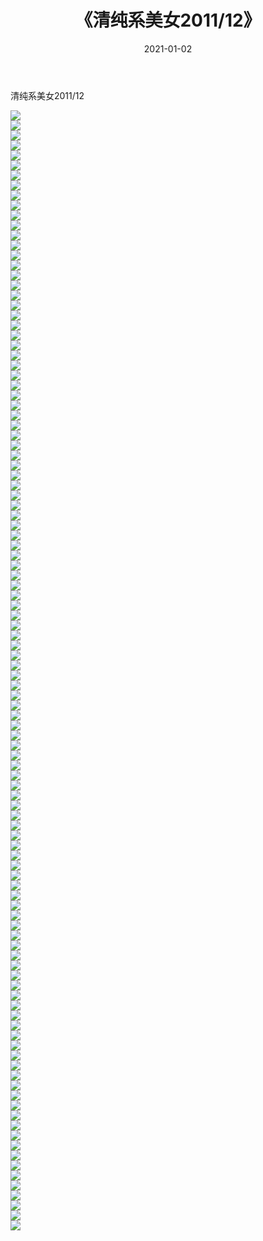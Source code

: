 ﻿---
layout: post
title:  《清纯系美女2011/12》
date:   2021-01-02
img: http://img.660000.xyz/Sharelink/清纯系美女/2011/12/000.jpg
categories: [美女, 清纯, 唯美]
---

清纯系美女2011/12

 ![](http://img.660000.xyz/Sharelink/清纯系美女/2011/12/001.jpeg) <br>![](http://img.660000.xyz/Sharelink/清纯系美女/2011/12/002.jpeg) <br>![](http://img.660000.xyz/Sharelink/清纯系美女/2011/12/003.jpeg) <br>![](http://img.660000.xyz/Sharelink/清纯系美女/2011/12/004.jpeg) <br>![](http://img.660000.xyz/Sharelink/清纯系美女/2011/12/005.jpeg) <br>![](http://img.660000.xyz/Sharelink/清纯系美女/2011/12/006.jpeg) <br>![](http://img.660000.xyz/Sharelink/清纯系美女/2011/12/007.jpeg) <br>![](http://img.660000.xyz/Sharelink/清纯系美女/2011/12/008.jpeg) <br>![](http://img.660000.xyz/Sharelink/清纯系美女/2011/12/009.jpeg) <br>![](http://img.660000.xyz/Sharelink/清纯系美女/2011/12/010.jpeg) <br>![](http://img.660000.xyz/Sharelink/清纯系美女/2011/12/011.jpeg) <br>![](http://img.660000.xyz/Sharelink/清纯系美女/2011/12/012.jpeg) <br>![](http://img.660000.xyz/Sharelink/清纯系美女/2011/12/013.jpeg) <br>![](http://img.660000.xyz/Sharelink/清纯系美女/2011/12/014.jpeg) <br>![](http://img.660000.xyz/Sharelink/清纯系美女/2011/12/015.jpeg) <br>![](http://img.660000.xyz/Sharelink/清纯系美女/2011/12/016.jpeg) <br>![](http://img.660000.xyz/Sharelink/清纯系美女/2011/12/017.jpeg) <br>![](http://img.660000.xyz/Sharelink/清纯系美女/2011/12/018.jpeg) <br>![](http://img.660000.xyz/Sharelink/清纯系美女/2011/12/019.jpeg) <br>![](http://img.660000.xyz/Sharelink/清纯系美女/2011/12/020.jpeg) <br>![](http://img.660000.xyz/Sharelink/清纯系美女/2011/12/021.jpeg) <br>![](http://img.660000.xyz/Sharelink/清纯系美女/2011/12/022.jpeg) <br>![](http://img.660000.xyz/Sharelink/清纯系美女/2011/12/023.jpeg) <br>![](http://img.660000.xyz/Sharelink/清纯系美女/2011/12/024.jpeg) <br>![](http://img.660000.xyz/Sharelink/清纯系美女/2011/12/025.jpeg) <br>![](http://img.660000.xyz/Sharelink/清纯系美女/2011/12/026.jpeg) <br>![](http://img.660000.xyz/Sharelink/清纯系美女/2011/12/027.jpeg) <br>![](http://img.660000.xyz/Sharelink/清纯系美女/2011/12/028.jpeg) <br>![](http://img.660000.xyz/Sharelink/清纯系美女/2011/12/029.jpeg) <br>![](http://img.660000.xyz/Sharelink/清纯系美女/2011/12/030.jpeg) <br>![](http://img.660000.xyz/Sharelink/清纯系美女/2011/12/031.jpeg) <br>![](http://img.660000.xyz/Sharelink/清纯系美女/2011/12/032.jpeg) <br>![](http://img.660000.xyz/Sharelink/清纯系美女/2011/12/033.jpeg) <br>![](http://img.660000.xyz/Sharelink/清纯系美女/2011/12/034.jpeg) <br>![](http://img.660000.xyz/Sharelink/清纯系美女/2011/12/035.jpeg) <br>![](http://img.660000.xyz/Sharelink/清纯系美女/2011/12/036.jpeg) <br>![](http://img.660000.xyz/Sharelink/清纯系美女/2011/12/037.jpeg) <br>![](http://img.660000.xyz/Sharelink/清纯系美女/2011/12/038.jpeg) <br>![](http://img.660000.xyz/Sharelink/清纯系美女/2011/12/039.jpeg) <br>![](http://img.660000.xyz/Sharelink/清纯系美女/2011/12/040.jpeg) <br>![](http://img.660000.xyz/Sharelink/清纯系美女/2011/12/041.jpeg) <br>![](http://img.660000.xyz/Sharelink/清纯系美女/2011/12/042.jpeg) <br>![](http://img.660000.xyz/Sharelink/清纯系美女/2011/12/043.jpeg) <br>![](http://img.660000.xyz/Sharelink/清纯系美女/2011/12/044.jpeg) <br>![](http://img.660000.xyz/Sharelink/清纯系美女/2011/12/045.jpeg) <br>![](http://img.660000.xyz/Sharelink/清纯系美女/2011/12/046.jpeg) <br>![](http://img.660000.xyz/Sharelink/清纯系美女/2011/12/047.jpeg) <br>![](http://img.660000.xyz/Sharelink/清纯系美女/2011/12/048.jpeg) <br>![](http://img.660000.xyz/Sharelink/清纯系美女/2011/12/049.jpeg) <br>![](http://img.660000.xyz/Sharelink/清纯系美女/2011/12/050.jpeg) <br>![](http://img.660000.xyz/Sharelink/清纯系美女/2011/12/051.jpeg) <br>![](http://img.660000.xyz/Sharelink/清纯系美女/2011/12/052.jpeg) <br>![](http://img.660000.xyz/Sharelink/清纯系美女/2011/12/053.jpeg) <br>![](http://img.660000.xyz/Sharelink/清纯系美女/2011/12/054.jpeg) <br>![](http://img.660000.xyz/Sharelink/清纯系美女/2011/12/055.jpeg) <br>![](http://img.660000.xyz/Sharelink/清纯系美女/2011/12/056.jpeg) <br>![](http://img.660000.xyz/Sharelink/清纯系美女/2011/12/057.jpeg) <br>![](http://img.660000.xyz/Sharelink/清纯系美女/2011/12/058.jpeg) <br>![](http://img.660000.xyz/Sharelink/清纯系美女/2011/12/059.jpeg) <br>![](http://img.660000.xyz/Sharelink/清纯系美女/2011/12/060.jpeg) <br>![](http://img.660000.xyz/Sharelink/清纯系美女/2011/12/061.jpeg) <br>![](http://img.660000.xyz/Sharelink/清纯系美女/2011/12/062.jpeg) <br>![](http://img.660000.xyz/Sharelink/清纯系美女/2011/12/063.jpeg) <br>![](http://img.660000.xyz/Sharelink/清纯系美女/2011/12/064.jpeg) <br>![](http://img.660000.xyz/Sharelink/清纯系美女/2011/12/065.jpeg) <br>![](http://img.660000.xyz/Sharelink/清纯系美女/2011/12/066.jpeg) <br>![](http://img.660000.xyz/Sharelink/清纯系美女/2011/12/067.jpeg) <br>![](http://img.660000.xyz/Sharelink/清纯系美女/2011/12/068.jpeg) <br>![](http://img.660000.xyz/Sharelink/清纯系美女/2011/12/069.jpeg) <br>![](http://img.660000.xyz/Sharelink/清纯系美女/2011/12/070.jpeg) <br>![](http://img.660000.xyz/Sharelink/清纯系美女/2011/12/071.jpeg) <br>![](http://img.660000.xyz/Sharelink/清纯系美女/2011/12/072.jpeg) <br>![](http://img.660000.xyz/Sharelink/清纯系美女/2011/12/073.jpeg) <br>![](http://img.660000.xyz/Sharelink/清纯系美女/2011/12/074.jpeg) <br>![](http://img.660000.xyz/Sharelink/清纯系美女/2011/12/075.jpeg) <br>![](http://img.660000.xyz/Sharelink/清纯系美女/2011/12/076.jpeg) <br>![](http://img.660000.xyz/Sharelink/清纯系美女/2011/12/077.jpeg) <br>![](http://img.660000.xyz/Sharelink/清纯系美女/2011/12/078.jpeg) <br>![](http://img.660000.xyz/Sharelink/清纯系美女/2011/12/079.jpeg) <br>![](http://img.660000.xyz/Sharelink/清纯系美女/2011/12/080.jpeg) <br>![](http://img.660000.xyz/Sharelink/清纯系美女/2011/12/081.jpeg) <br>![](http://img.660000.xyz/Sharelink/清纯系美女/2011/12/082.jpeg) <br>![](http://img.660000.xyz/Sharelink/清纯系美女/2011/12/083.jpeg) <br>![](http://img.660000.xyz/Sharelink/清纯系美女/2011/12/084.jpeg) <br>![](http://img.660000.xyz/Sharelink/清纯系美女/2011/12/085.jpeg) <br>![](http://img.660000.xyz/Sharelink/清纯系美女/2011/12/086.jpeg) <br>![](http://img.660000.xyz/Sharelink/清纯系美女/2011/12/087.jpeg) <br>![](http://img.660000.xyz/Sharelink/清纯系美女/2011/12/088.jpeg) <br>![](http://img.660000.xyz/Sharelink/清纯系美女/2011/12/089.jpeg) <br>![](http://img.660000.xyz/Sharelink/清纯系美女/2011/12/090.jpeg) <br>![](http://img.660000.xyz/Sharelink/清纯系美女/2011/12/091.jpeg) <br>![](http://img.660000.xyz/Sharelink/清纯系美女/2011/12/092.jpeg) <br>![](http://img.660000.xyz/Sharelink/清纯系美女/2011/12/093.jpeg) <br>![](http://img.660000.xyz/Sharelink/清纯系美女/2011/12/094.jpeg) <br>![](http://img.660000.xyz/Sharelink/清纯系美女/2011/12/095.jpeg) <br>![](http://img.660000.xyz/Sharelink/清纯系美女/2011/12/096.jpeg) <br>![](http://img.660000.xyz/Sharelink/清纯系美女/2011/12/097.jpeg) <br>![](http://img.660000.xyz/Sharelink/清纯系美女/2011/12/098.jpeg) <br>![](http://img.660000.xyz/Sharelink/清纯系美女/2011/12/099.jpeg) <br>![](http://img.660000.xyz/Sharelink/清纯系美女/2011/12/100.jpeg) <br>![](http://img.660000.xyz/Sharelink/清纯系美女/2011/12/101.jpeg) <br>![](http://img.660000.xyz/Sharelink/清纯系美女/2011/12/102.jpeg) <br>![](http://img.660000.xyz/Sharelink/清纯系美女/2011/12/103.jpeg) <br>![](http://img.660000.xyz/Sharelink/清纯系美女/2011/12/104.jpeg) <br>![](http://img.660000.xyz/Sharelink/清纯系美女/2011/12/105.jpeg) <br>![](http://img.660000.xyz/Sharelink/清纯系美女/2011/12/106.jpeg) <br>![](http://img.660000.xyz/Sharelink/清纯系美女/2011/12/107.jpeg) <br>![](http://img.660000.xyz/Sharelink/清纯系美女/2011/12/108.jpeg) <br>![](http://img.660000.xyz/Sharelink/清纯系美女/2011/12/109.jpeg) <br>![](http://img.660000.xyz/Sharelink/清纯系美女/2011/12/110.jpeg) <br>![](http://img.660000.xyz/Sharelink/清纯系美女/2011/12/111.jpeg) <br>![](http://img.660000.xyz/Sharelink/清纯系美女/2011/12/112.jpeg) <br>